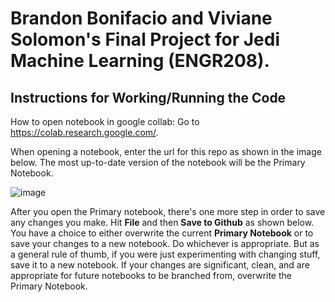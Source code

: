 # Brandon Bonifacio and Viviane Solomon's Final Project for Jedi Machine Learning (ENGR208). 

## Instructions for Working/Running the Code

How to open notebook in google collab:
Go to https://colab.research.google.com/. 

When opening a notebook, enter the url for this repo as shown in the image below. The most up-to-date version of the notebook will be the Primary Notebook.

![image](https://github.com/bbonifacio-at-mudd/E208_Final/assets/114462423/1236da58-bed0-4ac3-ba1b-aa584b07493d)



After you open the Primary notebook, there's one more step in order to save any changes you make. Hit **File** and then **Save to Github** as shown below. 
You have a choice to either overwrite the current **Primary Notebook** or to save your changes to a new notebook. Do whichever is appropriate. 
But as a general rule of thumb, if you were just experimenting with changing stuff, save it to a new notebook. If your changes are significant, clean, and 
are appropriate for future notebooks to be branched from, overwrite the Primary Notebook. 




